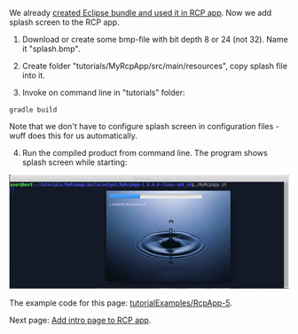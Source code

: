 We already [created Eclipse bundle and used it in RCP app](Create-Eclipse-bundle-and-use-it-in-RCP-app). Now we add splash screen to the RCP app.

1. Download or create some bmp-file with bit depth 8 or 24 (not 32). Name it "splash.bmp".

2. Create folder "tutorials/MyRcpApp/src/main/resources", copy splash file into it.

3. Invoke on command line in "tutorials" folder:

  ```shell
  gradle build
  ```

  Note that we don't have to configure splash screen in configuration files - wuff does this for us automatically.
  
4. Run the compiled product from command line. The program shows splash screen while starting:

  ![RcpApp-5-run-1](images/RcpApp-5-run-1.png "RcpApp-5-run-1")

The example code for this page: [tutorialExamples/RcpApp-5](../tree/master/tutorialExamples/RcpApp-5).

Next page: [Add intro page to RCP app](Add-intro-page-to-RCP-app).